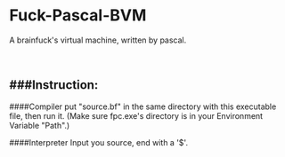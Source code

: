 # Fuck-Pascal-BVM

A brainfuck's virtual machine, written by pascal.

&ensp;
&ensp;

###Instruction:
------------------------------
####Compiler
put "source.bf" in the same directory with this executable file, then run it. (Make sure fpc.exe's directory is in your Environment Variable "Path".)

####Interpreter
Input you source, end with a '$'.

